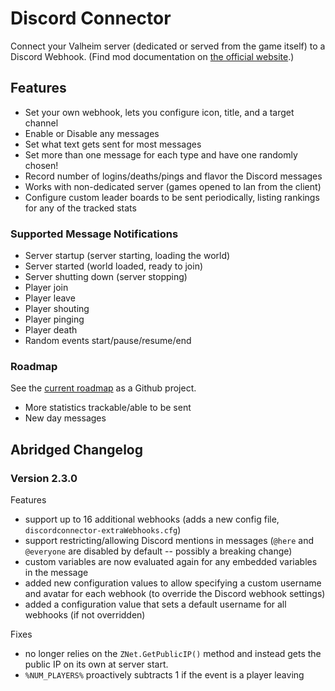 # Discord Connector

Connect your Valheim server (dedicated or served from the game itself) to a Discord Webhook.
(Find mod documentation on [the official website](https://discord-connector.valheim.games.nwest.one/).)

## Features

- Set your own webhook, lets you configure icon, title, and a target channel
- Enable or Disable any messages
- Set what text gets sent for most messages
- Set more than one message for each type and have one randomly chosen!
- Record number of logins/deaths/pings and flavor the Discord messages
- Works with non-dedicated server (games opened to lan from the client)
- Configure custom leader boards to be sent periodically, listing rankings for any of the tracked stats

### Supported Message Notifications

- Server startup (server starting, loading the world)
- Server started (world loaded, ready to join)
- Server shutting down (server stopping)
- Player join
- Player leave
- Player shouting
- Player pinging
- Player death
- Random events start/pause/resume/end

### Roadmap

See the [current roadmap](https://github.com/nwesterhausen/valheim-discordconnector/projects/1) as a Github project.

- More statistics trackable/able to be sent
- New day messages

## Abridged Changelog

### Version 2.3.0

Features

- support up to 16 additional webhooks (adds a new config file, `discordconnector-extraWebhooks.cfg`)
- support restricting/allowing Discord mentions in messages (`@here` and `@everyone` are disabled by default -- possibly a breaking change)
- custom variables are now evaluated again for any embedded variables in the message
- added new configuration values to allow specifying a custom username and avatar for each webhook (to override the Discord webhook settings)
- added a configuration value that sets a default username for all webhooks (if not overridden)

Fixes

- no longer relies on the `ZNet.GetPublicIP()` method and instead gets the public IP on its own at server start.
- `%NUM_PLAYERS%` proactively subtracts 1 if the event is a player leaving
